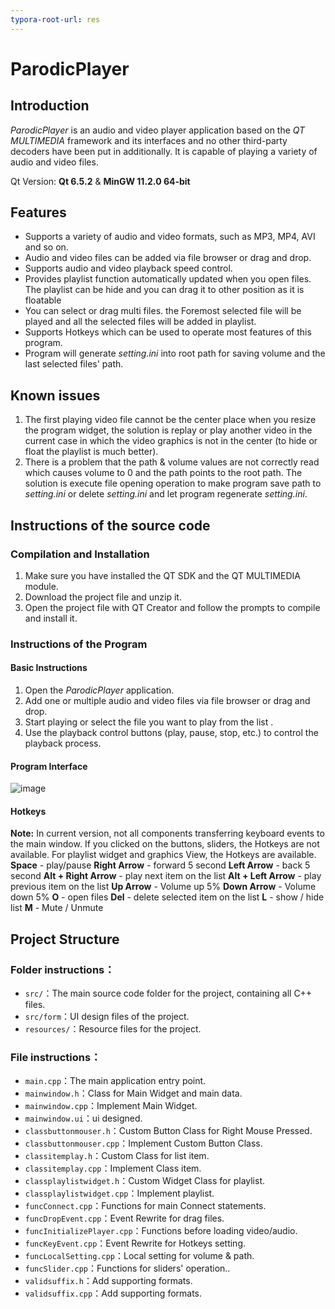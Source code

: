 ```yaml
---
typora-root-url: res
---
```


# ParodicPlayer
## Introduction  

*ParodicPlayer* is an audio and video player application based on the *QT MULTIMEDIA* framework and its interfaces and no other third-party decoders have been put in additionally. It is capable of playing a variety of audio and video files.

Qt Version: **Qt 6.5.2** & **MinGW 11.2.0 64-bit**

## Features  

* Supports a variety of audio and video formats, such as MP3, MP4, AVI and so on.  
* Audio and video files can be added via file browser or drag and drop. 
* Supports audio and video playback speed control.
* Provides playlist function automatically updated when you open files. The playlist can be hide and you can drag it to other position as it is floatable
* You can select or drag multi files. the Foremost selected file will be played and all the selected files will be added in playlist.
* Supports Hotkeys which can be used to operate most features of this program.
* Program will generate *setting.ini* into root path for saving volume and the last selected files' path.

## Known issues

1. The first playing video file cannot be the center place when you resize the program widget, the solution is replay or play another video in the current case in which the video graphics is not in the center (to hide or float the playlist is much better).
2. There is a problem that the path & volume values are not correctly read which causes volume to 0 and the path points to the root path. The solution is execute file opening operation to make program save path to *setting.ini* or delete *setting.ini* and let program regenerate *setting.ini*.

## Instructions of the source code

### Compilation and Installation  

1. Make sure you have installed the QT SDK and the QT MULTIMEDIA module. 
2. Download the project file and unzip it. 
3. Open the project file with QT Creator and follow the prompts to compile and install it. 

### Instructions of the Program

#### Basic Instructions

1. Open the *ParodicPlayer* application.  
2. Add one or multiple audio and video files via file browser or drag and drop.  
3. Start playing or select the file you want to play from the list .  
4. Use the playback control buttons (play, pause, stop, etc.) to control the playback process.

#### Program Interface

![image](/ParodicPlayer_interface.png)

#### Hotkeys 

**Note:** In current version, not all components transferring keyboard events to the main window. If you clicked on the buttons, sliders, the Hotkeys are not available. For playlist widget and graphics View, the Hotkeys are available.
**Space** - play/pause
**Right Arrow** - forward 5 second
**Left Arrow** - back 5 second
**Alt + Right Arrow** - play next item  on the list
**Alt + Left Arrow** - play previous item on the list
**Up Arrow** - Volume up 5%
**Down Arrow** - Volume down 5%
**O** - open files
**Del** - delete selected item on the list
**L** - show / hide list
**M** - Mute / Unmute

## Project Structure  

### Folder instructions：  
* `src/`：The main source code folder for the project, containing all C++ files.  
* `src/form`：UI design files of the project.  
* `resources/`：Resource files for the project.
### File instructions：  
* `main.cpp`：The main application entry point.  
* `mainwindow.h`：Class for Main Widget and main data.  
* `mainwindow.cpp`：Implement Main Widget.  
* `mainwindow.ui`：ui designed.  
* `classbuttonmouser.h`：Custom Button Class for Right Mouse Pressed.  
* `classbuttonmouser.cpp`：Implement Custom Button Class.  
* `classitemplay.h`：Custom Class for list item.  
* `classitemplay.cpp`：Implement Class item.  
* `classplaylistwidget.h`：Custom Widget Class for playlist.  
* `classplaylistwidget.cpp`：Implement playlist.  
* `funcConnect.cpp`：Functions for main Connect statements.  
* `funcDropEvent.cpp`：Event Rewrite for drag files.  
* `funcInitializePlayer.cpp`：Functions before loading video/audio.  
* `funcKeyEvent.cpp`：Event Rewrite for Hotkeys setting.  
* `funcLocalSetting.cpp`：Local setting for volume & path.  
* `funcSlider.cpp`：Functions for sliders' operation..  
* `validsuffix.h`：Add supporting formats.  
* `validsuffix.cpp`：Add supporting formats.  
